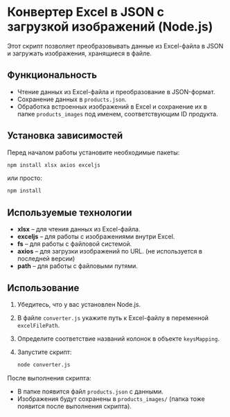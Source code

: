 # Конвертер Excel в JSON с загрузкой изображений (Node.js)

Этот скрипт позволяет преобразовывать данные из Excel-файла в JSON и загружать изображения, хранящиеся в файле.

## Функциональность
- Чтение данных из Excel-файла и преобразование в JSON-формат.
- Сохранение данных в `products.json`.
- Обработка встроенных изображений в Excel и сохранение их в папке `products_images` под именем, соответствующим ID продукта.

## Установка зависимостей
Перед началом работы установите необходимые пакеты:

```sh
npm install xlsx axios exceljs
```

или просто:

```sh
npm install
```

## Используемые технологии
- **xlsx** – для чтения данных из Excel-файла.
- **exceljs** – для работы с изображениями внутри Excel.
- **fs** – для работы с файловой системой.
- **axios** – для загрузки изображений по URL. (не используется в последней версии)
- **path** – для работы с файловыми путями.

## Использование

1. Убедитесь, что у вас установлен Node.js.
2. В файле `converter.js` укажите путь к Excel-файлу в переменной `excelFilePath`.
3. Определите соответствие названий колонок в объекте `keysMapping`.
4. Запустите скрипт:
   
   ```sh
   node converter.js
   ```

После выполнения скрипта:
- В папке появится файл `products.json` с данными.
- Изображения будут сохранены в `products_images/` (папка тоже появится после выполнения скрипта).

